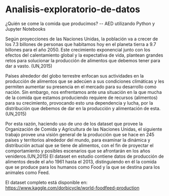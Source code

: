 # Analisis-exploratorio-de-datos
¿Quién se come la comida que producimos? -- AED utilizando Python y Jupyter Notebooks

Según proyecciones de las Naciones Unidas, la población va a crecer de los 7.3 billones de personas que habitamos hoy en el planeta tierra a 9.7 billones para el año 2050. Este crecimiento exponencial junto con los efectos del calentamiento global y la expectativa de vida, plantean grandes retos para solucionar la producción de alimentos que debemos tener para dar a vasto. (UN,2015)

Países alrededor del globo terrestre enfocan sus actividades en la producción de alimentos que se adecúen a sus condiciones climáticas y les permiten aumentar su presencia en el mercado para su desarrollo como nación. Sin embargo, nos enfrentamos ante una situación en la que mucha de la comida que estamos produciendo requiere de recursos (alimentos) para su crecimiento, provocando esto una dependencia y lucha, por la distribución que debemos de dar en la producción y alimentación de esta. (UN,2015)

Por esta razón, haciendo uso de uno de los dataset que provee la Organización de Comida y Agricultura de las Naciones Unidas, el siguiente trabajo provee una visión general de la producción que se hace en 245 países y territorios alrededor del mundo, para examinar la dinámica y distribución actual que se tiene de alimentos, con el fin de proyectar el comportamiento y posibles escenarios que se afrontarán en los años venideros.(UN,2015)
El dataset en estudio contiene datos de producción de alimentos desde el año 1961 hasta el 2013, distinguiendo en él la comida que se produce para los humanos como Food y la que se destina para los animales como Feed.

El dataset completo está disponible en: https://www.kaggle.com/dorbicycle/world-foodfeed-production
